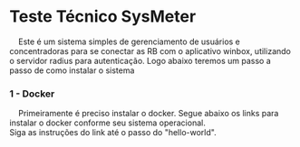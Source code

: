 # Teste Técnico SysMeter

&nbsp;&nbsp;&nbsp;&nbsp;Este é um sistema simples de gerenciamento de usuários e concentradoras para se conectar as RB com o aplicativo winbox, utilizando o servidor radius para autenticação. Logo abaixo teremos um passo a passo de como instalar o sistema

### 1 - Docker

&nbsp;&nbsp;&nbsp;&nbsp;Primeiramente é preciso instalar o docker. Segue abaixo os links para instalar o docker conforme seu sistema operacional.<br/>
Siga as instruções do link até o passo do "hello-world".


